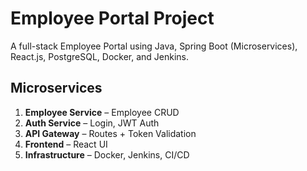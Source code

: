 # Employee Portal Project

A full-stack Employee Portal using Java, Spring Boot (Microservices), React.js, PostgreSQL, Docker, and Jenkins.

## Microservices
1. **Employee Service** – Employee CRUD
2. **Auth Service** – Login, JWT Auth
3. **API Gateway** – Routes + Token Validation
4. **Frontend** – React UI
5. **Infrastructure** – Docker, Jenkins, CI/CD
